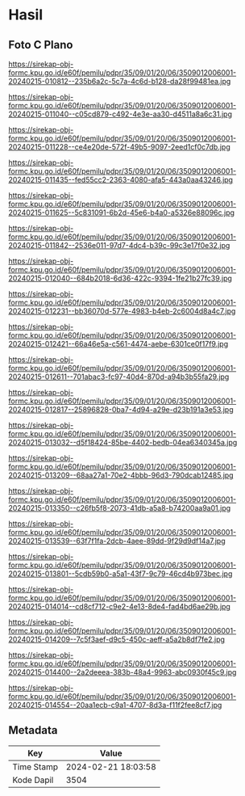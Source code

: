 # Hasil

## Foto C Plano

https://sirekap-obj-formc.kpu.go.id/e60f/pemilu/pdpr/35/09/01/20/06/3509012006001-20240215-010812--235b6a2c-5c7a-4c6d-b128-da28f99481ea.jpg

https://sirekap-obj-formc.kpu.go.id/e60f/pemilu/pdpr/35/09/01/20/06/3509012006001-20240215-011040--c05cd879-c492-4e3e-aa30-d4511a8a6c31.jpg

https://sirekap-obj-formc.kpu.go.id/e60f/pemilu/pdpr/35/09/01/20/06/3509012006001-20240215-011228--ce4e20de-572f-49b5-9097-2eed1cf0c7db.jpg

https://sirekap-obj-formc.kpu.go.id/e60f/pemilu/pdpr/35/09/01/20/06/3509012006001-20240215-011435--fed55cc2-2363-4080-afa5-443a0aa43246.jpg

https://sirekap-obj-formc.kpu.go.id/e60f/pemilu/pdpr/35/09/01/20/06/3509012006001-20240215-011625--5c831091-6b2d-45e6-b4a0-a5326e88096c.jpg

https://sirekap-obj-formc.kpu.go.id/e60f/pemilu/pdpr/35/09/01/20/06/3509012006001-20240215-011842--2536e011-97d7-4dc4-b39c-99c3e17f0e32.jpg

https://sirekap-obj-formc.kpu.go.id/e60f/pemilu/pdpr/35/09/01/20/06/3509012006001-20240215-012040--684b2018-6d36-422c-9394-1fe21b27fc39.jpg

https://sirekap-obj-formc.kpu.go.id/e60f/pemilu/pdpr/35/09/01/20/06/3509012006001-20240215-012231--bb36070d-577e-4983-b4eb-2c6004d8a4c7.jpg

https://sirekap-obj-formc.kpu.go.id/e60f/pemilu/pdpr/35/09/01/20/06/3509012006001-20240215-012421--66a46e5a-c561-4474-aebe-6301ce0f17f9.jpg

https://sirekap-obj-formc.kpu.go.id/e60f/pemilu/pdpr/35/09/01/20/06/3509012006001-20240215-012611--701abac3-fc97-40d4-870d-a94b3b55fa29.jpg

https://sirekap-obj-formc.kpu.go.id/e60f/pemilu/pdpr/35/09/01/20/06/3509012006001-20240215-012817--25896828-0ba7-4d94-a29e-d23b191a3e53.jpg

https://sirekap-obj-formc.kpu.go.id/e60f/pemilu/pdpr/35/09/01/20/06/3509012006001-20240215-013032--d5f18424-85be-4402-bedb-04ea6340345a.jpg

https://sirekap-obj-formc.kpu.go.id/e60f/pemilu/pdpr/35/09/01/20/06/3509012006001-20240215-013209--68aa27a1-70e2-4bbb-96d3-790dcab12485.jpg

https://sirekap-obj-formc.kpu.go.id/e60f/pemilu/pdpr/35/09/01/20/06/3509012006001-20240215-013350--c26fb5f8-2073-41db-a5a8-b74200aa9a01.jpg

https://sirekap-obj-formc.kpu.go.id/e60f/pemilu/pdpr/35/09/01/20/06/3509012006001-20240215-013539--63f7f1fa-2dcb-4aee-89dd-9f29d9df14a7.jpg

https://sirekap-obj-formc.kpu.go.id/e60f/pemilu/pdpr/35/09/01/20/06/3509012006001-20240215-013801--5cdb59b0-a5a1-43f7-9c79-46cd4b973bec.jpg

https://sirekap-obj-formc.kpu.go.id/e60f/pemilu/pdpr/35/09/01/20/06/3509012006001-20240215-014014--cd8cf712-c9e2-4e13-8de4-fad4bd6ae29b.jpg

https://sirekap-obj-formc.kpu.go.id/e60f/pemilu/pdpr/35/09/01/20/06/3509012006001-20240215-014209--7c5f3aef-d9c5-450c-aeff-a5a2b8df7fe2.jpg

https://sirekap-obj-formc.kpu.go.id/e60f/pemilu/pdpr/35/09/01/20/06/3509012006001-20240215-014400--2a2deeea-383b-48a4-9963-abc0930f45c9.jpg

https://sirekap-obj-formc.kpu.go.id/e60f/pemilu/pdpr/35/09/01/20/06/3509012006001-20240215-014554--20aa1ecb-c9a1-4707-8d3a-f11f2fee8cf7.jpg


## Metadata

| Key        | Value               |
| ---------- | ------------------- |
| Time Stamp | 2024-02-21 18:03:58 |
| Kode Dapil | 3504                |




